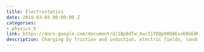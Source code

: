 ```yaml
---
title: Electrostatics
date: 2019-03-03 00:00:00 Z
categories:
- physics_h
link: https://docs.google.com/document/d/1Bp8dTw_AucIjYDQp90Q8ExxK8GE0NwPCSuN2nviBmjw/
description: Charging by friction and induction, electric fields, conductors and insulators.
---
```


